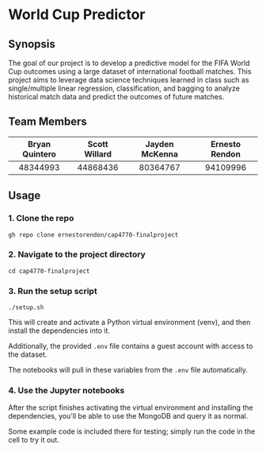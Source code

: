 # World Cup Predictor

## Synopsis

The goal of our project is to develop a predictive model for the FIFA World Cup outcomes using a large dataset of international football matches. This project aims to leverage data science techniques learned in class such as single/multiple linear regression, classification, and bagging to analyze historical match data and predict the outcomes of future matches.

## Team Members

| Bryan Quintero | Scott Willard | Jayden McKenna | Ernesto Rendon |
| :------------: | :-----------: | :------------: | :------------: |
|    48344993    |    44868436   |    80364767    |    94109996    |

## Usage

### 1. Clone the repo

`gh repo clone ernestorendon/cap4770-finalproject`

### 2. Navigate to the project directory

`cd cap4770-finalproject`

### 3. Run the setup script

`./setup.sh`

This will create and activate a Python virtual environment (venv), and then install the dependencies into it.

Additionally, the provided `.env` file contains a guest account with access to the dataset.

The notebooks will pull in these variables from the `.env` file automatically.

### 4. Use the Jupyter notebooks

After the script finishes activating the virtual environment and installing the dependencies, you'll be able to use the MongoDB and query it as normal.

Some example code is included there for testing; simply run the code in the cell to try it out.
